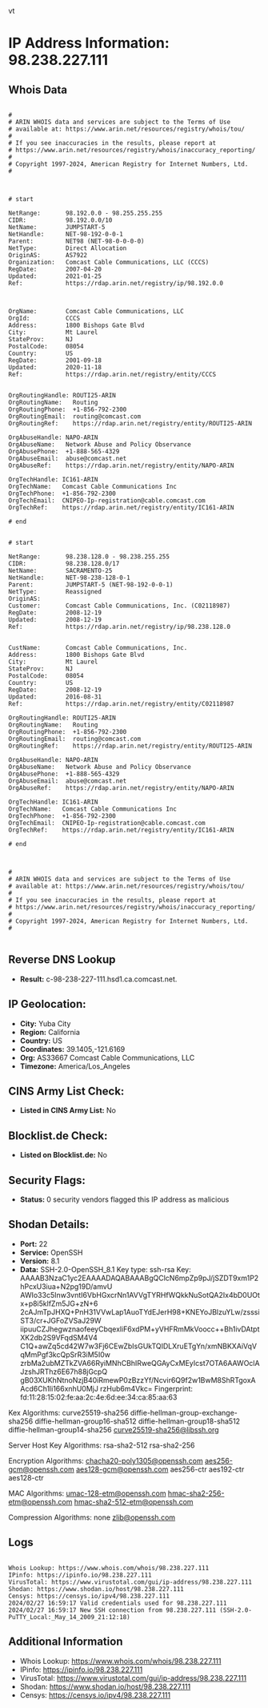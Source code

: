 vt
# IP Address Information: 98.238.227.111

## Whois Data
```

#
# ARIN WHOIS data and services are subject to the Terms of Use
# available at: https://www.arin.net/resources/registry/whois/tou/
#
# If you see inaccuracies in the results, please report at
# https://www.arin.net/resources/registry/whois/inaccuracy_reporting/
#
# Copyright 1997-2024, American Registry for Internet Numbers, Ltd.
#



# start

NetRange:       98.192.0.0 - 98.255.255.255
CIDR:           98.192.0.0/10
NetName:        JUMPSTART-5
NetHandle:      NET-98-192-0-0-1
Parent:         NET98 (NET-98-0-0-0-0)
NetType:        Direct Allocation
OriginAS:       AS7922
Organization:   Comcast Cable Communications, LLC (CCCS)
RegDate:        2007-04-20
Updated:        2021-01-25
Ref:            https://rdap.arin.net/registry/ip/98.192.0.0



OrgName:        Comcast Cable Communications, LLC
OrgId:          CCCS
Address:        1800 Bishops Gate Blvd
City:           Mt Laurel
StateProv:      NJ
PostalCode:     08054
Country:        US
RegDate:        2001-09-18
Updated:        2020-11-18
Ref:            https://rdap.arin.net/registry/entity/CCCS


OrgRoutingHandle: ROUTI25-ARIN
OrgRoutingName:   Routing
OrgRoutingPhone:  +1-856-792-2300 
OrgRoutingEmail:  routing@comcast.com
OrgRoutingRef:    https://rdap.arin.net/registry/entity/ROUTI25-ARIN

OrgAbuseHandle: NAPO-ARIN
OrgAbuseName:   Network Abuse and Policy Observance
OrgAbusePhone:  +1-888-565-4329 
OrgAbuseEmail:  abuse@comcast.net
OrgAbuseRef:    https://rdap.arin.net/registry/entity/NAPO-ARIN

OrgTechHandle: IC161-ARIN
OrgTechName:   Comcast Cable Communications Inc
OrgTechPhone:  +1-856-792-2300 
OrgTechEmail:  CNIPEO-Ip-registration@cable.comcast.com
OrgTechRef:    https://rdap.arin.net/registry/entity/IC161-ARIN

# end


# start

NetRange:       98.238.128.0 - 98.238.255.255
CIDR:           98.238.128.0/17
NetName:        SACRAMENTO-25
NetHandle:      NET-98-238-128-0-1
Parent:         JUMPSTART-5 (NET-98-192-0-0-1)
NetType:        Reassigned
OriginAS:       
Customer:       Comcast Cable Communications, Inc. (C02118987)
RegDate:        2008-12-19
Updated:        2008-12-19
Ref:            https://rdap.arin.net/registry/ip/98.238.128.0


CustName:       Comcast Cable Communications, Inc.
Address:        1800 Bishops Gate Blvd
City:           Mt Laurel
StateProv:      NJ
PostalCode:     08054
Country:        US
RegDate:        2008-12-19
Updated:        2016-08-31
Ref:            https://rdap.arin.net/registry/entity/C02118987

OrgRoutingHandle: ROUTI25-ARIN
OrgRoutingName:   Routing
OrgRoutingPhone:  +1-856-792-2300 
OrgRoutingEmail:  routing@comcast.com
OrgRoutingRef:    https://rdap.arin.net/registry/entity/ROUTI25-ARIN

OrgAbuseHandle: NAPO-ARIN
OrgAbuseName:   Network Abuse and Policy Observance
OrgAbusePhone:  +1-888-565-4329 
OrgAbuseEmail:  abuse@comcast.net
OrgAbuseRef:    https://rdap.arin.net/registry/entity/NAPO-ARIN

OrgTechHandle: IC161-ARIN
OrgTechName:   Comcast Cable Communications Inc
OrgTechPhone:  +1-856-792-2300 
OrgTechEmail:  CNIPEO-Ip-registration@cable.comcast.com
OrgTechRef:    https://rdap.arin.net/registry/entity/IC161-ARIN

# end



#
# ARIN WHOIS data and services are subject to the Terms of Use
# available at: https://www.arin.net/resources/registry/whois/tou/
#
# If you see inaccuracies in the results, please report at
# https://www.arin.net/resources/registry/whois/inaccuracy_reporting/
#
# Copyright 1997-2024, American Registry for Internet Numbers, Ltd.
#


```
## Reverse DNS Lookup
- **Result:** c-98-238-227-111.hsd1.ca.comcast.net.

## IP Geolocation:
- **City:** Yuba City
- **Region:** California
- **Country:** US
- **Coordinates:** 39.1405,-121.6169
- **Org:** AS33667 Comcast Cable Communications, LLC
- **Timezone:** America/Los_Angeles

## CINS Army List Check:
- **Listed in CINS Army List:** 
No

## Blocklist.de Check:
- **Listed on Blocklist.de:** 
No

## Security Flags:
- **Status:** 0 security vendors flagged this IP address as malicious

## Shodan Details:
- **Port:** 22
- **Service:** OpenSSH
- **Version:** 8.1
- **Data:** SSH-2.0-OpenSSH_8.1
Key type: ssh-rsa
Key: AAAAB3NzaC1yc2EAAAADAQABAAABgQClcN6mpZp9pJ/jSZDT9xm1P2hPcxU3iua+N2pg19D/amvU
AWIo33c5Inw3vntI6VbHGxcrNn1AVVgTYRHfWQkkNuSotQA2Ix4bD0UOtx+p8i5klfZm5JG+zN+6
2cAJmTpJHXQ+PnH31VVwLap1AuoTYdEJerH98+KNEYoJBlzuYLw/zsssiST3/cr+JGFoZVSaJ29W
iipuuCZJhegwznaofeeyCbqexliF6xdPM+yVHFRmMkVoocc++Bh1ivDAtptXK2db2S9VFqdSM4V4
C1Q+awZq5cd42W7w3Fj6CEwZbIsGUkTQIDLXruETgYn/xmNBKXAiVqVqMmPgf3kcQpSrR3iM5I0w
zrbMa2ubMZTkZVA66RyiMNhCBhIRweQGAyCxMEyIcst7OTA6AAWOclAJzshJRThz6E67h88jGcpQ
gB03XUKhNtnoNzjB40iRmewP0zBzzYf/Ncvir6Q9f2w1BwM8ShRTgoxAAcd6Ch1li166xnhU0MjJ
rzHub6m4Vkc=
Fingerprint: fd:11:28:15:02:fe:aa:2c:4e:6d:ee:34:ca:85:aa:63

Kex Algorithms:
	curve25519-sha256
	diffie-hellman-group-exchange-sha256
	diffie-hellman-group16-sha512
	diffie-hellman-group18-sha512
	diffie-hellman-group14-sha256
	curve25519-sha256@libssh.org

Server Host Key Algorithms:
	rsa-sha2-512
	rsa-sha2-256

Encryption Algorithms:
	chacha20-poly1305@openssh.com
	aes256-gcm@openssh.com
	aes128-gcm@openssh.com
	aes256-ctr
	aes192-ctr
	aes128-ctr

MAC Algorithms:
	umac-128-etm@openssh.com
	hmac-sha2-256-etm@openssh.com
	hmac-sha2-512-etm@openssh.com

Compression Algorithms:
	none
	zlib@openssh.com


## Logs
```

Whois Lookup: https://www.whois.com/whois/98.238.227.111
IPinfo: https://ipinfo.io/98.238.227.111
VirusTotal: https://www.virustotal.com/gui/ip-address/98.238.227.111
Shodan: https://www.shodan.io/host/98.238.227.111
Censys: https://censys.io/ipv4/98.238.227.111
2024/02/27 16:59:17 Valid credentials used for 98.238.227.111
2024/02/27 16:59:17 New SSH connection from 98.238.227.111 (SSH-2.0-PuTTY_Local:_May_14_2009_21:12:18)

```
## Additional Information
- Whois Lookup: https://www.whois.com/whois/98.238.227.111
- IPinfo: https://ipinfo.io/98.238.227.111
- VirusTotal: https://www.virustotal.com/gui/ip-address/98.238.227.111
- Shodan: https://www.shodan.io/host/98.238.227.111
- Censys: https://censys.io/ipv4/98.238.227.111

